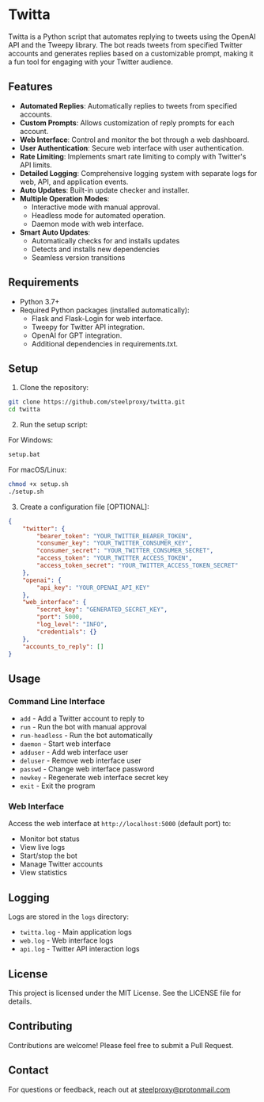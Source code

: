# Twitta

Twitta is a Python script that automates replying to tweets using the OpenAI API and the Tweepy library. The bot reads tweets from specified Twitter accounts and generates replies based on a customizable prompt, making it a fun tool for engaging with your Twitter audience.

## Features

- **Automated Replies**: Automatically replies to tweets from specified accounts.
- **Custom Prompts**: Allows customization of reply prompts for each account.
- **Web Interface**: Control and monitor the bot through a web dashboard.
- **User Authentication**: Secure web interface with user authentication.
- **Rate Limiting**: Implements smart rate limiting to comply with Twitter's API limits.
- **Detailed Logging**: Comprehensive logging system with separate logs for web, API, and application events.
- **Auto Updates**: Built-in update checker and installer.
- **Multiple Operation Modes**:
  - Interactive mode with manual approval.
  - Headless mode for automated operation.
  - Daemon mode with web interface.
- **Smart Auto Updates**:
  - Automatically checks for and installs updates
  - Detects and installs new dependencies
  - Seamless version transitions

## Requirements

- Python 3.7+
- Required Python packages (installed automatically):
  - Flask and Flask-Login for web interface.
  - Tweepy for Twitter API integration.
  - OpenAI for GPT integration.
  - Additional dependencies in requirements.txt.

## Setup

1. Clone the repository:
```bash
git clone https://github.com/steelproxy/twitta.git
cd twitta
```

2. Run the setup script:

For Windows:
```bash
setup.bat
```

For macOS/Linux:
```bash
chmod +x setup.sh
./setup.sh
```

3. Create a configuration file [OPTIONAL]:
```json
{
    "twitter": {
        "bearer_token": "YOUR_TWITTER_BEARER_TOKEN",
        "consumer_key": "YOUR_TWITTER_CONSUMER_KEY",
        "consumer_secret": "YOUR_TWITTER_CONSUMER_SECRET",
        "access_token": "YOUR_TWITTER_ACCESS_TOKEN",
        "access_token_secret": "YOUR_TWITTER_ACCESS_TOKEN_SECRET"
    },
    "openai": {
        "api_key": "YOUR_OPENAI_API_KEY"
    },
    "web_interface": {
        "secret_key": "GENERATED_SECRET_KEY",
        "port": 5000,
        "log_level": "INFO",
        "credentials": {}
    },
    "accounts_to_reply": []
}
```

## Usage

### Command Line Interface
- `add` - Add a Twitter account to reply to
- `run` - Run the bot with manual approval
- `run-headless` - Run the bot automatically
- `daemon` - Start web interface
- `adduser` - Add web interface user
- `deluser` - Remove web interface user
- `passwd` - Change web interface password
- `newkey` - Regenerate web interface secret key
- `exit` - Exit the program

### Web Interface
Access the web interface at `http://localhost:5000` (default port) to:
- Monitor bot status
- View live logs
- Start/stop the bot
- Manage Twitter accounts
- View statistics

## Logging
Logs are stored in the `logs` directory:
- `twitta.log` - Main application logs
- `web.log` - Web interface logs
- `api.log` - Twitter API interaction logs

## License
This project is licensed under the MIT License. See the LICENSE file for details.

## Contributing
Contributions are welcome! Please feel free to submit a Pull Request.

## Contact
For questions or feedback, reach out at steelproxy@protonmail.com
